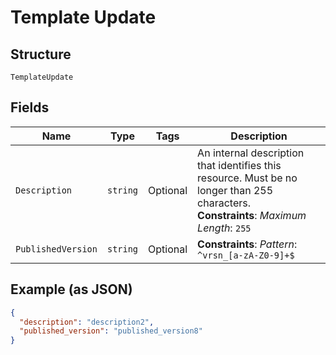 
# Template Update

## Structure

`TemplateUpdate`

## Fields

| Name | Type | Tags | Description |
|  --- | --- | --- | --- |
| `Description` | `string` | Optional | An internal description that identifies this resource. Must be no longer than 255 characters.<br>**Constraints**: *Maximum Length*: `255` |
| `PublishedVersion` | `string` | Optional | **Constraints**: *Pattern*: `^vrsn_[a-zA-Z0-9]+$` |

## Example (as JSON)

```json
{
  "description": "description2",
  "published_version": "published_version8"
}
```

